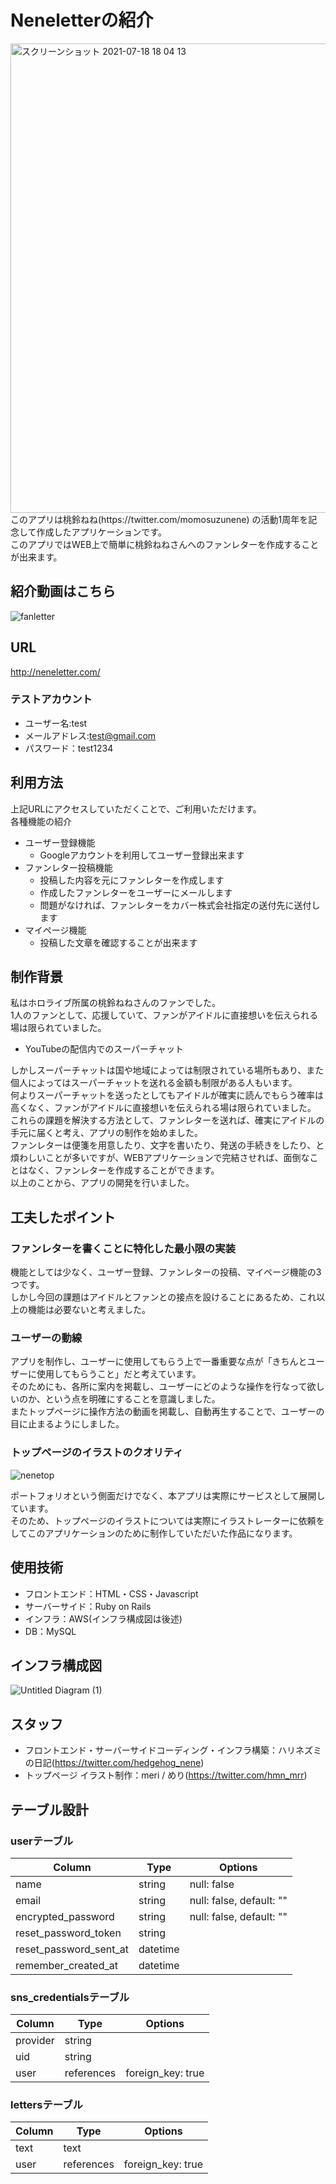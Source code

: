 # Neneletterの紹介
<img width="751" alt="スクリーンショット 2021-07-18 18 04 13" src="https://user-images.githubusercontent.com/84561429/126598681-ec4df28c-2855-46d7-be19-44e5a2a525f2.png">
このアプリは桃鈴ねね(https://twitter.com/momosuzunene) の活動1周年を記念して作成したアプリケーションです。<br>
このアプリではWEB上で簡単に桃鈴ねねさんへのファンレターを作成することが出来ます。

## 紹介動画はこちら

![fanletter](https://user-images.githubusercontent.com/84561429/126595319-d532065a-2adb-4710-a65f-da83bbcc6dc7.gif)

## URL
http://neneletter.com/

### テストアカウント

- ユーザー名:test
- メールアドレス:test@gmail.com
- パスワード：test1234

## 利用方法
上記URLにアクセスしていただくことで、ご利用いただけます。<br>
各種機能の紹介
- ユーザー登録機能
  - Googleアカウントを利用してユーザー登録出来ます
- ファンレター投稿機能
  - 投稿した内容を元にファンレターを作成します
  - 作成したファンレターをユーザーにメールします
  - 問題がなければ、ファンレターをカバー株式会社指定の送付先に送付します
- マイページ機能
  - 投稿した文章を確認することが出来ます

## 制作背景

私はホロライブ所属の桃鈴ねねさんのファンでした。<br>
1人のファンとして、応援していて、ファンがアイドルに直接想いを伝えられる場は限られていました。
- YouTubeの配信内でのスーパーチャット

しかしスーパーチャットは国や地域によっては制限されている場所もあり、また個人によってはスーパーチャットを送れる金額も制限がある人もいます。<br>
何よりスーパーチャットを送ったとしてもアイドルが確実に読んでもらう確率は高くなく、ファンがアイドルに直接想いを伝えられる場は限られていました。<br>
これらの課題を解決する方法として、ファンレターを送れば、確実にアイドルの手元に届くと考え、アプリの制作を始めました。<br>
ファンレターは便箋を用意したり、文字を書いたり、発送の手続きをしたり、と煩わしいことが多いですが、WEBアプリケーションで完結させれば、面倒なことはなく、ファンレターを作成することができます。<br>
以上のことから、アプリの開発を行いました。

## 工夫したポイント

### ファンレターを書くことに特化した最小限の実装

機能としては少なく、ユーザー登録、ファンレターの投稿、マイページ機能の3つです。<br>
しかし今回の課題はアイドルとファンとの接点を設けることにあるため、これ以上の機能は必要ないと考えました。<br>

### ユーザーの動線

アプリを制作し、ユーザーに使用してもらう上で一番重要な点が「きちんとユーザーに使用してもらうこと」だと考えています。<br>
そのためにも、各所に案内を掲載し、ユーザーにどのような操作を行なって欲しいのか、という点を明確にすることを意識しました。<br>
またトップページに操作方法の動画を掲載し、自動再生することで、ユーザーの目に止まるようにしました。

### トップページのイラストのクオリティ

![nenetop](https://user-images.githubusercontent.com/84561429/126598598-40c2d212-6503-4007-9a2c-ccb587891ec1.jpeg)

ポートフォリオという側面だけでなく、本アプリは実際にサービスとして展開しています。<br>
そのため、トップページのイラストについては実際にイラストレーターに依頼をしてこのアプリケーションのために制作していただいた作品になります。

## 使用技術
- フロントエンド：HTML・CSS・Javascript
- サーバーサイド：Ruby on Rails
- インフラ：AWS(インフラ構成図は後述)
- DB：MySQL

## インフラ構成図
![Untitled Diagram (1)](https://user-images.githubusercontent.com/84561429/126310474-d66816e3-0aa3-4510-bbb2-8d5676a0a7d2.jpg)

## スタッフ

- フロントエンド・サーバーサイドコーディング・インフラ構築：ハリネズミの日記(https://twitter.com/hedgehog_nene)
- トップページ イラスト制作：meri / めり(https://twitter.com/hmn_mrr)

## テーブル設計

### userテーブル
| Column                 | Type     | Options                 |
| ---------------------- | -------- | ----------------------- |
| name                   |  string  | null: false             |
| email                  |  string  | null: false, default: ""|
| encrypted_password     |  string  | null: false, default: ""|
| reset_password_token   |  string  |                         |
| reset_password_sent_at | datetime |                         |
| remember_created_at    | datetime |                         |

### sns_credentialsテーブル
| Column   | Type       | Options           |
| -------- | ---------- | ----------------- |
| provider |   string   |                   |
| uid      |   string   |                   |
| user     | references | foreign_key: true |

### lettersテーブル
| Column | Type       | Options           |
| ------ | ---------- | ----------------- |
|  text  |    text    |                   |
|  user  | references | foreign_key: true |

